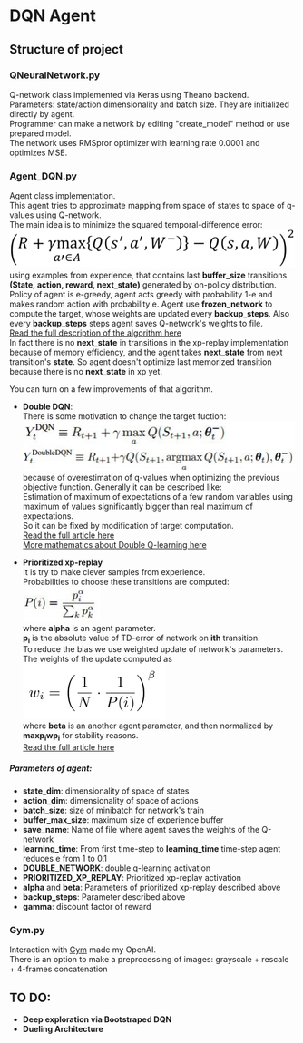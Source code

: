 # DQN Agent
## Structure of project
### QNeuralNetwork.py
Q-network class implemented via Keras using Theano backend.  
Parameters: state/action dimensionality and batch size. They are initialized directly by agent.  
Programmer can make a network by editing "create_model" method or use prepared model.  
The network uses RMSpror optimizer with learning rate 0.0001 and optimizes MSE. 
### Agent_DQN.py 
Agent class implementation.  
This agent tries to approximate mapping from space of states  to space of q-values  using Q-network.  
The main idea is to minimize the squared temporal-difference error:  
![TD-error](images/td-error.png)  
using examples from experience, that contains last **buffer_size** transitions **(State, action, reward, next_state)** generated by on-policy distribution.
Policy of agent is e-greedy, agent acts greedy with probability 1-e and makes random action with probability e.
Agent use **frozen_network** to compute the target, whose weights are updated every **backup_steps**. Also every **backup_steps** steps agent saves Q-network's weights to file.  
[Read the full description of the algorithm here](https://www.cs.toronto.edu/~vmnih/docs/dqn.pdf)  
In fact there is no **next_state** in transitions in the xp-replay implementation because of memory efficiency, and the agent takes **next_state** from next transition's **state**. So agent doesn't optimize last memorized transition because there is no **next_state** in xp yet.

You can turn on a few improvements of that algorithm. 
- **Double DQN**:  
There is some motivation to change the target fuction:  
![New target function](images/double-dqn.png)  
because of overestimation of q-values when optimizing the previous objective function.
Generally it can be described like:  
Estimation of maximum of expectations of a few random variables using maximum of values significantly bigger than real maximum of expectations.  
So it can be fixed by modification of target computation.  
[Read the full article here](http://arxiv.org/abs/1509.06461)  
[More mathematics about Double Q-learning here](https://papers.nips.cc/paper/3964-double-q-learning.pdf)

- **Prioritized xp-replay**  
It is try to make clever samples from experience.  
Probabilities to choose these transitions are computed:  
![Probability computation](images/probs.png)  
where **alpha** is an agent parameter.  
**p<sub>i</sub>** is the absolute value of TD-error of network on **ith** transition.  
To reduce the bias we use weighted update of network's parameters. The weights of the update computed as  
![Weights computation](images/weights.png)  
where **beta** is an another agent parameter,
and then normalized by **maxp<sub>i</sub>wp<sub>i</sub>** for stability reasons.  
[Read the full article here](http://arxiv.org/abs/1511.05952)  

##### Parameters of agent:
- **state_dim**: dimensionality of space of states
- **action_dim**: dimensionality of space of actions
- **batch_size**: size of minibatch for network's train  
- **buffer_max_size**: maximum size of experience buffer
- **save_name**: Name of file where agent saves the weights of the Q-network
- **learning_time**: From first time-step to **learning_time** time-step agent reduces e from 1 to 0.1
- **DOUBLE_NETWORK**: double q-learning activation
- **PRIORITIZED_XP_REPLAY**: Prioritized xp-replay activation
- **alpha** and **beta**: Parameters of prioritized xp-replay described above
- **backup_steps**: Parameter described above  
- **gamma**: discount factor of reward  

### Gym.py 
Interaction with [Gym](https://gym.openai.com/) made my OpenAI.  
There is an option to make a preprocessing of images: grayscale + rescale + 4-frames concatenation

## TO DO:
- **Deep exploration via Bootstraped DQN**
- **Dueling Architecture**

